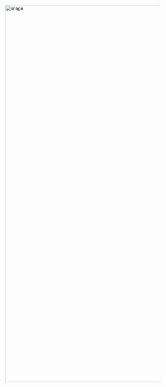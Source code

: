 <img width="1219" alt="image" src="https://github.com/user-attachments/assets/06cf865f-0aef-4628-bb31-2113513591a6">
